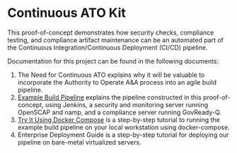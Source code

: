 # Continuous ATO Kit

This proof-of-concept demonstrates how security checks, compliance testing, and compliance artifact maintenance can be an automated part of the Continuous Integration/Continuous Deployment (CI/CD) pipeline.

Documentation for this project can be found in the following documents:

1. The Need for Continuous ATO explains why it will be valuable to incorporate the Authority to Operate A&A process into an agile build pipeline.
1. [Example Build Pipeline](Pipeline.md) explains the pipeline constructed in this proof-of-concept, using Jenkins, a security and monitoring server running OpenSCAP and namp, and a compliance server running GovReady-Q.
1. [Try It Using Docker Compose](TryIt.md) is a step-by-step tutorial to running the example build pipeline on your local workstation using docker-compose.
1. Enterprise Deployment Guide is a step-by-step tutorial for deploying our pipeline on bare-metal virtualized servers.
